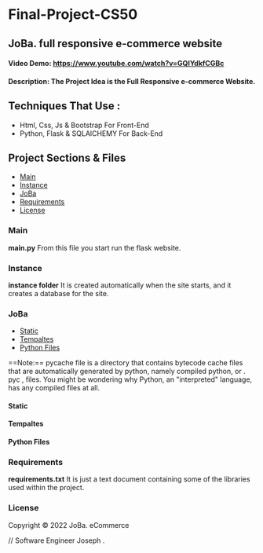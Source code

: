 # Final-Project-CS50

## JoBa. full responsive e-commerce website

#### Video Demo:  <https://www.youtube.com/watch?v=GQIYdkfCGBc>
#### Description: The Project Idea is the Full Responsive e-commerce Website.
## Techniques That Use : 

- Html, Css, Js & Bootstrap For Front-End
- Python, Flask & SQLAlCHEMY For Back-End

## Project Sections & Files

- [Main](#main)
- [Instance](#instance)
- [JoBa](#joba)
- [Requirements](#requirements)
- [License](#license)

### Main

**main.py** From this file you start run the flask website.

### Instance

**instance folder** It is created automatically when the site starts, and it creates a database for the site.

### JoBa

- [Static](#static)
- [Tempaltes](#tempaltes)
- [Python Files](#python-files)

==Note:== pycache file is a directory that contains bytecode cache files that are automatically generated by python, namely compiled python, or . pyc , files. You might be wondering why Python, an "interpreted" language, has any compiled files at all.

#### Static

#### Tempaltes

#### Python Files

### Requirements

**requirements.txt** It is just a text document containing some of the libraries used within the project.

### License

Copyright © 2022 JoBa. eCommerce

// Software Engineer Joseph .
